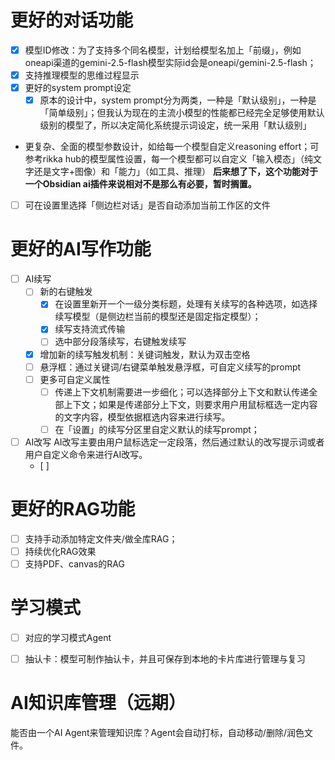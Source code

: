 # 更好的对话功能
- [x] 模型ID修改：为了支持多个同名模型，计划给模型名加上「前缀」，例如oneapi渠道的gemini-2.5-flash模型实际id会是oneapi/gemini-2.5-flash；
- [x] 支持推理模型的思维过程显示
- [x] 更好的system prompt设定
    - [x] 原本的设计中，system prompt分为两类，一种是「默认级别」，一种是「简单级别」；但我认为现在的主流小模型的性能都已经完全足够使用默认级别的模型了，所以决定简化系统提示词设定，统一采用「默认级别」
- 更复杂、全面的模型参数设计，如给每一个模型自定义reasoning effort；可参考rikka hub的模型属性设置，每一个模型都可以自定义「输入模态」（纯文字还是文字+图像）和「能力」（如工具、推理）
**后来想了下，这个功能对于一个Obsidian ai插件来说相对不是那么有必要，暂时搁置。**

- [ ] 可在设置里选择「侧边栏对话」是否自动添加当前工作区的文件

# 更好的AI写作功能
- [ ] AI续写
    - [ ] 新的右键触发
      - [x] 在设置里新开一个一级分类标题，处理有关续写的各种选项，如选择续写模型（是侧边栏当前的模型还是固定指定模型）；
      - [x] 续写支持流式传输
      - [ ] 选中部分段落续写，右键触发续写
    - [x] 增加新的续写触发机制：关键词触发，默认为双击空格
    - [ ] 悬浮框：通过关键词/右键菜单触发悬浮框，可自定义续写的prompt
    - [ ] 更多可自定义属性
        - [ ] 传递上下文机制需要进一步细化；可以选择部分上下文和默认传递全部上下文；如果是传递部分上下文，则要求用户用鼠标框选一定内容的文字内容，模型依据框选内容来进行续写。
        - [ ] 在「设置」的续写分区里自定义默认的续写prompt；

- [ ] AI改写
    AI改写主要由用户鼠标选定一定段落，然后通过默认的改写提示词或者用户自定义命令来进行AI改写。
    - [ ] 



# 更好的RAG功能
- [ ] 支持手动添加特定文件夹/做全库RAG；
- [ ] 持续优化RAG效果
- [ ] 支持PDF、canvas的RAG

# 学习模式
- [ ] 对应的学习模式Agent
- [ ] 抽认卡：模型可制作抽认卡，并且可保存到本地的卡片库进行管理与复习


# AI知识库管理（远期）
能否由一个AI Agent来管理知识库？Agent会自动打标，自动移动/删除/润色文件。